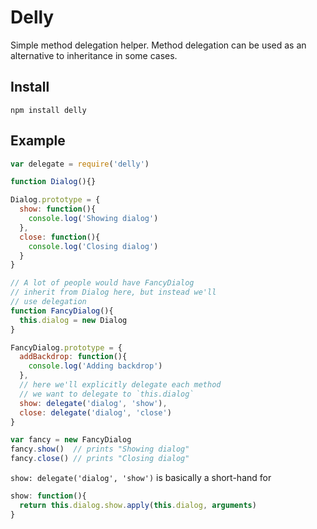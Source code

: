 Delly
=====

Simple method delegation helper. Method delegation can be used as an alternative to inheritance in some cases. 

## Install

```
npm install delly
```

## Example

```js
var delegate = require('delly')

function Dialog(){}

Dialog.prototype = {
  show: function(){
    console.log('Showing dialog')
  },
  close: function(){
    console.log('Closing dialog')
  }
}

// A lot of people would have FancyDialog
// inherit from Dialog here, but instead we'll
// use delegation
function FancyDialog(){
  this.dialog = new Dialog
}

FancyDialog.prototype = {
  addBackdrop: function(){
    console.log('Adding backdrop')
  },
  // here we'll explicitly delegate each method
  // we want to delegate to `this.dialog`
  show: delegate('dialog', 'show'),
  close: delegate('dialog', 'close')
}

var fancy = new FancyDialog
fancy.show()  // prints "Showing dialog"
fancy.close() // prints "Closing dialog"
```

`show: delegate('dialog', 'show')` is basically a short-hand for

```js
show: function(){
  return this.dialog.show.apply(this.dialog, arguments)
}
```